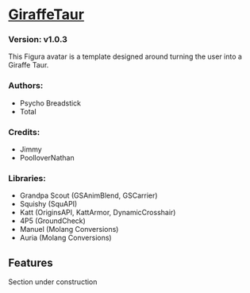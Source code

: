 # [GiraffeTaur](https://github.com/TotalTakeover/FiguraGiraffeTaurAvatar)
### Version: v1.0.3
This Figura avatar is a template designed around turning the user into a Giraffe Taur.

### Authors:
- Psycho Breadstick
- Total

### Credits:
- Jimmy
- PoolloverNathan

### Libraries:
- Grandpa Scout (GSAnimBlend, GSCarrier)
- Squishy (SquAPI)
- Katt (OriginsAPI, KattArmor, DynamicCrosshair)
- 4P5 (GroundCheck)
- Manuel (Molang Conversions)
- Auria (Molang Conversions)

## Features
Section under construction